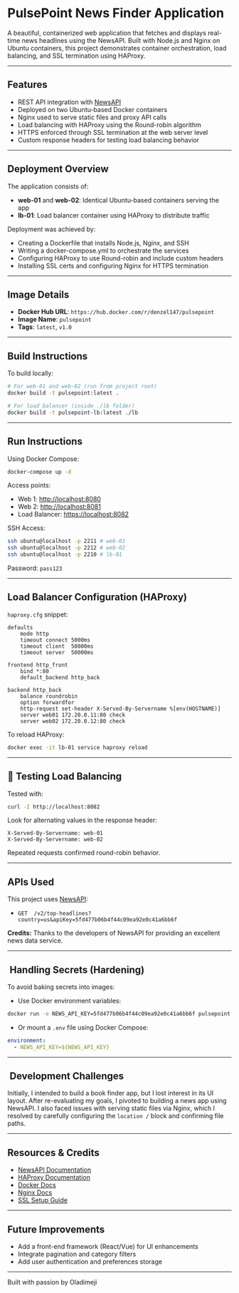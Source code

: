 # PulsePoint News Finder Application

A beautiful, containerized web application that fetches and displays 
real-time news headlines using the NewsAPI. Built with Node.js and Nginx 
on Ubuntu containers, this project demonstrates container orchestration, 
load balancing, and SSL termination using HAProxy.

---

##  Features

* REST API integration with [NewsAPI](https://newsapi.org/)
* Deployed on two Ubuntu-based Docker containers
* Nginx used to serve static files and proxy API calls
* Load balancing with HAProxy using the Round-robin algorithm
* HTTPS enforced through SSL termination at the web server level
* Custom response headers for testing load balancing behavior

---

## Deployment Overview

The application consists of:

* **web-01** and **web-02**: Identical Ubuntu-based containers serving the 
app
* **lb-01**: Load balancer container using HAProxy to distribute traffic

Deployment was achieved by:

* Creating a Dockerfile that installs Node.js, Nginx, and SSH
* Writing a docker-compose.yml to orchestrate the services
* Configuring HAProxy to use Round-robin and include custom headers
* Installing SSL certs and configuring Nginx for HTTPS termination

---

## Image Details

* **Docker Hub URL**: `https://hub.docker.com/r/denzel147/pulsepoint`
* **Image Name**: `pulsepoint`
* **Tags**: `latest`, `v1.0`

---

## Build Instructions

To build locally:

```bash
# For web-01 and web-02 (run from project root)
docker build -t pulsepoint:latest .

# For load balancer (inside ./lb folder)
docker build -t pulsepoint-lb:latest ./lb
```

---

## Run Instructions

Using Docker Compose:

```bash
docker-compose up -d
```

Access points:

* Web 1: [http://localhost:8080](http://localhost:8080)
* Web 2: [http://localhost:8081](http://localhost:8081)
* Load Balancer: [https://localhost:8082](https://localhost:8082)

SSH Access:

```bash
ssh ubuntu@localhost -p 2211 # web-01
ssh ubuntu@localhost -p 2212 # web-02
ssh ubuntu@localhost -p 2210 # lb-01
```

Password: `pass123`

---

## Load Balancer Configuration (HAProxy)

`haproxy.cfg` snippet:

```haproxy
defaults
    mode http
    timeout connect 5000ms
    timeout client  50000ms
    timeout server  50000ms

frontend http_front
    bind *:80
    default_backend http_back

backend http_back
    balance roundrobin
    option forwardfor
    http-request set-header X-Served-By-Servername %[env(HOSTNAME)]
    server web01 172.20.0.11:80 check
    server web02 172.20.0.12:80 check
```

To reload HAProxy:

```bash
docker exec -it lb-01 service haproxy reload
```

---

## 🔧 Testing Load Balancing

Tested with:

```bash
curl -I http://localhost:8082
```

Look for alternating values in the response header:

```
X-Served-By-Servername: web-01
X-Served-By-Servername: web-02
```

Repeated requests confirmed round-robin behavior.

---

##  APIs Used

This project uses 
[NewsAPI](https://newsapi.org/docs/endpoints/top-headlines):

* `GET 
/v2/top-headlines?country=us&apiKey=5fd477b06b4f44c09ea92e0c41a6bb6f`

**Credits:** Thanks to the developers of NewsAPI for providing an 
excellent news data service.

---

## ️ Handling Secrets (Hardening)

To avoid baking secrets into images:

* Use Docker environment variables:

```bash
docker run -e NEWS_API_KEY=5fd477b06b4f44c09ea92e0c41a6bb6f pulsepoint
```

* Or mount a `.env` file using Docker Compose:

```yaml
environment:
  - NEWS_API_KEY=${NEWS_API_KEY}
```

---

## ️ Development Challenges

Initially, I intended to build a book finder app, but I lost interest in 
its UI layout. After re-evaluating my goals, I pivoted to building a news 
app using NewsAPI. I also faced issues with serving static files via 
Nginx, which I resolved by carefully configuring the `location /` block 
and confirming file paths.

---

##  Resources & Credits

* [NewsAPI Documentation](https://newsapi.org/docs)
* [HAProxy Documentation](https://www.haproxy.org/)
* [Docker Docs](https://docs.docker.com/)
* [Nginx Docs](https://nginx.org/en/docs/)
* [SSL Setup Guide](https://letsencrypt.org/)

---

## Future Improvements

* Add a front-end framework (React/Vue) for UI enhancements
* Integrate pagination and category filters
* Add user authentication and preferences storage

---

Built with passion by Oladimeji 

